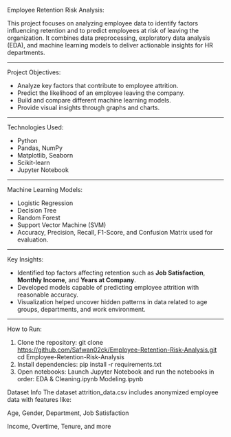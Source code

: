 Employee Retention Risk Analysis:

This project focuses on analyzing employee data to identify factors influencing retention and to predict employees at risk of leaving the organization. It combines data preprocessing, exploratory data analysis (EDA), and machine learning models to deliver actionable insights for HR departments.

---

Project Objectives:

- Analyze key factors that contribute to employee attrition.
- Predict the likelihood of an employee leaving the company.
- Build and compare different machine learning models.
- Provide visual insights through graphs and charts.

---


Technologies Used:

- Python
- Pandas, NumPy
- Matplotlib, Seaborn
- Scikit-learn
- Jupyter Notebook

---

Machine Learning Models:

- Logistic Regression
- Decision Tree
- Random Forest
- Support Vector Machine (SVM)
- Accuracy, Precision, Recall, F1-Score, and Confusion Matrix used for evaluation.

---

Key Insights:

- Identified top factors affecting retention such as **Job Satisfaction**, **Monthly Income**, and **Years at Company**.
- Developed models capable of predicting employee attrition with reasonable accuracy.
- Visualization helped uncover hidden patterns in data related to age groups, departments, and work environment.

---

How to Run:

1. Clone the repository:
   git clone https://github.com/Safwan02ck/Employee-Retention-Risk-Analysis.git
   cd Employee-Retention-Risk-Analysis
2. Install dependencies:
   pip install -r requirements.txt
3. Open notebooks:
   Launch Jupyter Notebook and run the notebooks in order:
   EDA & Cleaning.ipynb
   Modeling.ipynb

Dataset Info
The dataset attrition_data.csv includes anonymized employee data with features like:

Age, Gender, Department, Job Satisfaction

Income, Overtime, Tenure, and more


